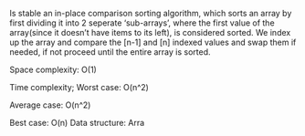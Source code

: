 Is stable an in-place comparison sorting algorithm, which sorts an array by first dividing it into 2 seperate ‘sub-arrays’, where the first value of the array(since it doesn’t have items to its left), is considered sorted. We index up the array and compare the [n-1] and [n] indexed values and swap them if needed, if not proceed until the entire array is sorted.

Space complexity: O(1) 

Time complexity; Worst case: O(n^2) 

Average case: O(n^2) 

Best case: O(n) Data structure: Arra
